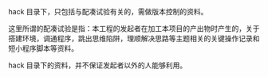 hack 目录下，只包括与配凑试验有关的，需做版本控制的资料。

这里所谓的配凑试验是指：本工程的发起者在加工本项目的产出物时产生的，关于搭建环境，调通程序，跳出思维陷阱，理顺解决思路等主题相关的关键操作记录和短小程序脚本等资料。

hack 目录下的资料，并不保证发起者以外的人能够利用。
